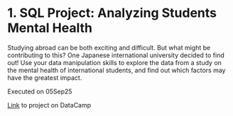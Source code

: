 # 1. SQL Project: Analyzing Students Mental Health
Studying abroad can be both exciting and difficult. But what might be contributing to this? One Japanese international university decided to find out!
Use your data manipulation skills to explore the data from a study on the mental health of international students, and find out which factors may have the greatest impact.

Executed on 05Sep25

[Link](https://app.datacamp.com/learn/projects/analyzing_students_mental_health/guided/SQL) to project on DataCamp
 
